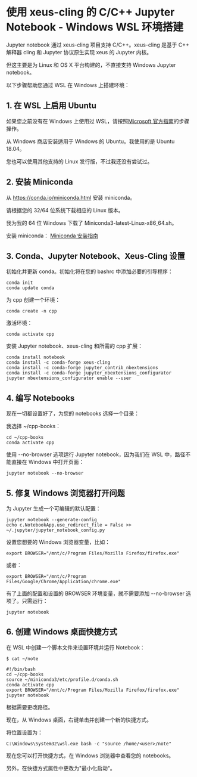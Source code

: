 # 使用 xeus-cling 的 C/C++ Jupyter Notebook - Windows WSL 环境搭建

Jupyter notebook 通过 xeus-cling 项目支持 C/C++。xeus-cling 是基于 C++ 解释器 cling 和 Jupyter 协议原生实现 xeus 的 Jupyter 内核。

但这主要是为 Linux 和 OS X 平台构建的，不直接支持 Windows Jupyter notebook。

以下步骤帮助您通过 WSL 在 Windows 上搭建环境：

## 1. 在 WSL 上启用 Ubuntu
如果您之前没有在 Windows 上使用过 WSL，请按照[Microsoft 官方指南](https://docs.microsoft.com/en-us/windows/wsl/install-win10)的步骤操作。

从 Windows 商店安装适用于 Windows 的 Ubuntu。我使用的是 Ubuntu 18.04。

您也可以使用其他支持的 Linux 发行版，不过我还没有尝试过。

## 2. 安装 Miniconda
从 https://conda.io/miniconda.html 安装 miniconda。

请根据您的 32/64 位系统下载相应的 Linux 版本。

我为我的 64 位 Windows 下载了 Miniconda3-latest-Linux-x86_64.sh。

安装 miniconda：
[Miniconda 安装指南](InstallMiniconda.md)

## 3. Conda、Jupyter Notebook、Xeus-Cling 设置
初始化并更新 conda。初始化将在您的 bashrc 中添加必要的引导程序：

```
conda init
conda update conda
```

为 cpp 创建一个环境：

```
conda create -n cpp
```

激活环境：

```
conda activate cpp
```

安装 Jupyter notebook、xeus-cling 和所需的 cpp 扩展：

```
conda install notebook
conda install -c conda-forge xeus-cling
conda install -c conda-forge jupyter_contrib_nbextensions
conda install -c conda-forge jupyter_nbextensions_configurator
jupyter nbextensions_configurator enable --user

```

## 4. 编写 Notebooks
现在一切都设置好了，为您的 notebooks 选择一个目录：

我选择 ~/cpp-books：

```
cd ~/cpp-books
conda activate cpp
```

使用 --no-browser 选项运行 Jupyter notebook，因为我们在 WSL 中，路径不能直接在 Windows 中打开页面：

```
jupyter notebook --no-browser
```

## 5. 修复 Windows 浏览器打开问题
为 Jupyter 生成一个可编辑的默认配置：

```
jupyter notebook --generate-config
echo c.NotebookApp.use_redirect_file = False >> ~/.jupyter/jupyter_notebook_config.py
```

设置您想要的 Windows 浏览器变量，比如：

```
export BROWSER="/mnt/c/Program Files/Mozilla Firefox/firefox.exe" 
```

或者：

```
export BROWSER="/mnt/c/Program Files/Google/Chrome/Application/chrome.exe"
```

有了上面的配置和设置的 BROWSER 环境变量，就不需要添加 --no-browser 选项了。只需运行：

```
jupyter notebook
```

## 6. 创建 Windows 桌面快捷方式
在 WSL 中创建一个脚本文件来设置环境并运行 Notebook：

```
$ cat ~/note

#!/bin/bash                                                                                                             
cd ~/cpp-books
source ~/miniconda3/etc/profile.d/conda.sh 
conda activate cpp
export BROWSER="/mnt/c/Program Files/Mozilla Firefox/firefox.exe"                                                       
jupyter notebook
```

根据需要更改路径。

现在，从 Windows 桌面，右键单击并创建一个新的快捷方式。

将位置设置为：

```
C:\Windows\System32\wsl.exe bash -c "source /home/<user>/note"
```

现在您可以打开快捷方式，在 Windows 浏览器中查看您的 notebooks。

另外，在快捷方式属性中更改为"最小化启动"。
